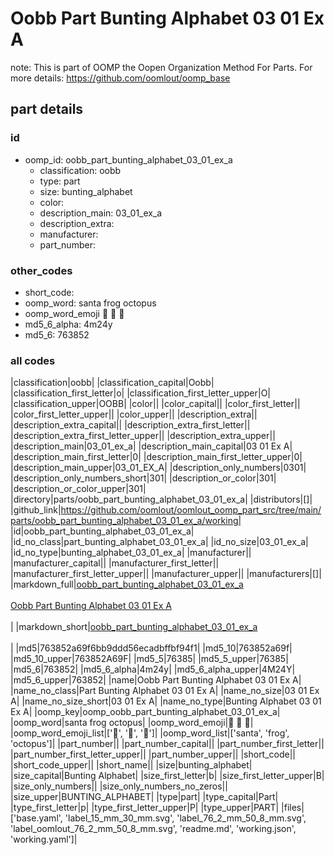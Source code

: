 # Oobb Part Bunting Alphabet 03 01 Ex A  

note: This is part of OOMP the Oopen Organization Method For Parts. For more details: https://github.com/oomlout/oomp_base

##  part details





### id
* oomp_id: oobb_part_bunting_alphabet_03_01_ex_a
  * classification: oobb
  * type: part
  * size: bunting_alphabet
  * color: 
  * description_main: 03_01_ex_a
  * description_extra: 
  * manufacturer: 
  * part_number: 

### other_codes
* short_code: 
* oomp_word: santa frog octopus
* oomp_word_emoji :santa: :frog: :octopus:
* md5_6_alpha: 4m24y
* md5_6: 763852

### all codes 
|classification|oobb|
|classification_capital|Oobb|
|classification_first_letter|o|
|classification_first_letter_upper|O|
|classification_upper|OOBB|
|color||
|color_capital||
|color_first_letter||
|color_first_letter_upper||
|color_upper||
|description_extra||
|description_extra_capital||
|description_extra_first_letter||
|description_extra_first_letter_upper||
|description_extra_upper||
|description_main|03_01_ex_a|
|description_main_capital|03 01 Ex A|
|description_main_first_letter|0|
|description_main_first_letter_upper|0|
|description_main_upper|03_01_EX_A|
|description_only_numbers|0301|
|description_only_numbers_short|301|
|description_or_color|301|
|description_or_color_upper|301|
|directory|parts/oobb_part_bunting_alphabet_03_01_ex_a|
|distributors|[]|
|github_link|https://github.com/oomlout/oomlout_oomp_part_src/tree/main/parts/oobb_part_bunting_alphabet_03_01_ex_a/working|
|id|oobb_part_bunting_alphabet_03_01_ex_a|
|id_no_class|part_bunting_alphabet_03_01_ex_a|
|id_no_size|03_01_ex_a|
|id_no_type|bunting_alphabet_03_01_ex_a|
|manufacturer||
|manufacturer_capital||
|manufacturer_first_letter||
|manufacturer_first_letter_upper||
|manufacturer_upper||
|manufacturers|[]|
|markdown_full|[oobb_part_bunting_alphabet_03_01_ex_a](https://github.com/oomlout/oomlout_oomp_part_src/tree/main/parts/oobb_part_bunting_alphabet_03_01_ex_a/working)<br>[](https://github.com/oomlout/oomlout_oomp_part_src/tree/main/parts/oobb_part_bunting_alphabet_03_01_ex_a/working)<br>[Oobb Part Bunting Alphabet 03 01 Ex A](https://github.com/oomlout/oomlout_oomp_part_src/tree/main/parts/oobb_part_bunting_alphabet_03_01_ex_a/working)<br><br>|
|markdown_short|[oobb_part_bunting_alphabet_03_01_ex_a](https://github.com/oomlout/oomlout_oomp_part_src/tree/main/parts/oobb_part_bunting_alphabet_03_01_ex_a/working)<br><br>|
|md5|763852a69f6bb9ddd56ecadbffbf94f1|
|md5_10|763852a69f|
|md5_10_upper|763852A69F|
|md5_5|76385|
|md5_5_upper|76385|
|md5_6|763852|
|md5_6_alpha|4m24y|
|md5_6_alpha_upper|4M24Y|
|md5_6_upper|763852|
|name|Oobb Part Bunting Alphabet 03 01 Ex A|
|name_no_class|Part Bunting Alphabet 03 01 Ex A|
|name_no_size|03 01 Ex A|
|name_no_size_short|03 01 Ex A|
|name_no_type|Bunting Alphabet 03 01 Ex A|
|oomp_key|oomp_oobb_part_bunting_alphabet_03_01_ex_a|
|oomp_word|santa frog octopus|
|oomp_word_emoji|:santa: :frog: :octopus:|
|oomp_word_emoji_list|[':santa:', ':frog:', ':octopus:']|
|oomp_word_list|['santa', 'frog', 'octopus']|
|part_number||
|part_number_capital||
|part_number_first_letter||
|part_number_first_letter_upper||
|part_number_upper||
|short_code||
|short_code_upper||
|short_name||
|size|bunting_alphabet|
|size_capital|Bunting Alphabet|
|size_first_letter|b|
|size_first_letter_upper|B|
|size_only_numbers||
|size_only_numbers_no_zeros||
|size_upper|BUNTING_ALPHABET|
|type|part|
|type_capital|Part|
|type_first_letter|p|
|type_first_letter_upper|P|
|type_upper|PART|
|files|['base.yaml', 'label_15_mm_30_mm.svg', 'label_76_2_mm_50_8_mm.svg', 'label_oomlout_76_2_mm_50_8_mm.svg', 'readme.md', 'working.json', 'working.yaml']|
